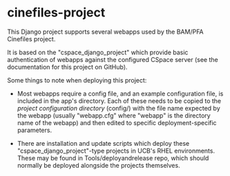cinefiles-project
=============

This Django project supports several webapps used by the BAM/PFA Cinefiles project.

It is based on the "cspace_django_project" which provide basic authentication of webapps against
the configured CSpace server (see the documentation for this project on GitHub).

Some things to note when deploying this project:

* Most webapps require a config file, and an example configuration file, is included in the app's directory.
Each of these needs to be copied to the *project configuration directory* (config/)
with the file name expected by the webapp (usually "webapp.cfg" where "webapp" is the
directory name of the webapp) and then edited to specific deployment-specific parameters.

* There are installation and update scripts which deploy these "cspace_django_project"-type projects in UCB's RHEL
environments. These may be found in Tools/deployandrelease repo, which should normally be deployed alongside the
projects themselves.